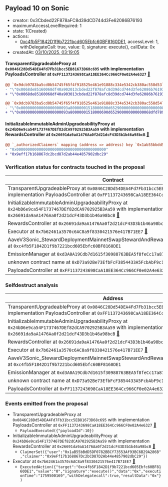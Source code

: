 ## Payload 10 on Sonic

- creator: 0x3Cbded22F878aFC8d39dCD744d3Fe62086B76193
- maximumAccessLevelRequired: 1
- state: 1(Created)
- actions:
  - [0xc4fb5F1842D1f9b7221bcd605Ebfc60BF8160DE1](https://sonicscan.org/address/0xc4fb5F1842D1f9b7221bcd605Ebfc60BF8160DE1), accessLevel: 1, withDelegateCall: true, value: 0, signature: execute(), callData: 0x
- createdAt: [03/10/2025, 03:19:05](https://sonicscan.org/tx/0x2fd0f364abe2a31b0ab2310bc7185b1eb831fc802317b8e51ea7ac0ec4b59daf)

#### TransparentUpgradeableProxy at `0x0846C28Dd54DEA4Fd7Fb31bcc5EB81673D68c695` with implementation PayloadsController at `0xFF1137243698CaA18EE364Cc966CF0e02A4e6327` [:ghost:](https://github.com/bgd-labs/aave-address-book  "GovernanceV3Sonic.PAYLOADS_CONTROLLER")

```diff
@@ `0x9dcb9783ba5cd0b54745f65f4f918525e461e91888c334e5342cb380ac558d53` raw  @@
- "\"0x0068de85160068df40a902013cbded22f878afc8d39dcd744d3fe62086b76193\""
+ "\"0x0068de85160068df40a903013cbded22f878afc8d39dcd744d3fe62086b76193\""

@@ `0x9dcb9783ba5cd0b54745f65f4f918525e461e91888c334e5342cb380ac558d54` raw  @@
- "\"0x000000000000000000093a80000001518000690d652900000000000000000000\""
+ "\"0x000000000000000000093a80000001518000690d652900000000000068dfd789\""

```
#### InitializableImmutableAdminUpgradeabilityProxy at `0x24bD6e9ca54F1737467DEf82dCA9702925B3Aa59` with implementation RewardsController at `0x26691da9aA1476Aa0f2d21dcF43D3b1b46a98bcB` [:ghost:](https://github.com/bgd-labs/aave-address-book  "AaveV3Sonic.DEFAULT_INCENTIVES_CONTROLLER")

```diff
@@ `_authorizedClaimers` mapping (address => address) key `0x1ab55bbdd5df0782bbcf73553af93bc6b29a286b` @@
- "0x0000000000000000000000000000000000000000"
+ "0x9eff17b168867dc2bcd87d2ab44e4857902dbc29"

```
### Verification status for contracts touched in the proposal

| Contract | Status |
|---------|------------|
| TransparentUpgradeableProxy at `0x0846C28Dd54DEA4Fd7Fb31bcc5EB81673D68c695` with implementation PayloadsController at `0xFF1137243698CaA18EE364Cc966CF0e02A4e6327` [:ghost:](https://github.com/bgd-labs/aave-address-book  "GovernanceV3Sonic.PAYLOADS_CONTROLLER") | Contract |
| InitializableImmutableAdminUpgradeabilityProxy at `0x24bD6e9ca54F1737467DEf82dCA9702925B3Aa59` with implementation RewardsController at `0x26691da9aA1476Aa0f2d21dcF43D3b1b46a98bcB` [:ghost:](https://github.com/bgd-labs/aave-address-book  "AaveV3Sonic.DEFAULT_INCENTIVES_CONTROLLER") | Contract |
| RewardsController at `0x26691da9aA1476Aa0f2d21dcF43D3b1b46a98bcB` | Contract |
| Executor at `0x7b62461a3570c6AC8a9f8330421576e417B71EE7` [:ghost:](https://github.com/bgd-labs/aave-address-book  "AaveV3Sonic.ACL_ADMIN") | Contract |
| AaveV3Sonic_StewardDeploymentMainnetSwapStewardAndRewardsSteward_20250821 at `0xc4fb5F1842D1f9b7221bcd605Ebfc60BF8160DE1` | Contract |
| EmissionManager at `0xd3A0A19Cdb7d1615f30988763BEA5f8feCc17a87` [:ghost:](https://github.com/bgd-labs/aave-address-book  "AaveV3Sonic.EMISSION_MANAGER") | Contract |
| unknown contract name at `0xD73a92Be73EfbFcF3854433A5FcbAbF9c1316073` | EOA |
| PayloadsController at `0xFF1137243698CaA18EE364Cc966CF0e02A4e6327` | Contract |

### Selfdestruct analysis

| Address | Result |
|---------|------------|
| TransparentUpgradeableProxy at `0x0846C28Dd54DEA4Fd7Fb31bcc5EB81673D68c695` with implementation PayloadsController at `0xFF1137243698CaA18EE364Cc966CF0e02A4e6327` [:ghost:](https://github.com/bgd-labs/aave-address-book  "GovernanceV3Sonic.PAYLOADS_CONTROLLER") | DelegateCall |
| InitializableImmutableAdminUpgradeabilityProxy at `0x24bD6e9ca54F1737467DEf82dCA9702925B3Aa59` with implementation RewardsController at `0x26691da9aA1476Aa0f2d21dcF43D3b1b46a98bcB` [:ghost:](https://github.com/bgd-labs/aave-address-book  "AaveV3Sonic.DEFAULT_INCENTIVES_CONTROLLER") | DelegateCall |
| RewardsController at `0x26691da9aA1476Aa0f2d21dcF43D3b1b46a98bcB` | Safe |
| Executor at `0x7b62461a3570c6AC8a9f8330421576e417B71EE7` [:ghost:](https://github.com/bgd-labs/aave-address-book  "AaveV3Sonic.ACL_ADMIN") | DelegateCall |
| AaveV3Sonic_StewardDeploymentMainnetSwapStewardAndRewardsSteward_20250821 at `0xc4fb5F1842D1f9b7221bcd605Ebfc60BF8160DE1` | Safe |
| EmissionManager at `0xd3A0A19Cdb7d1615f30988763BEA5f8feCc17a87` [:ghost:](https://github.com/bgd-labs/aave-address-book  "AaveV3Sonic.EMISSION_MANAGER") | Safe |
| unknown contract name at `0xD73a92Be73EfbFcF3854433A5FcbAbF9c1316073` | Empty |
| PayloadsController at `0xFF1137243698CaA18EE364Cc966CF0e02A4e6327` | Safe |

### Events emitted from the proposal

- TransparentUpgradeableProxy at `0x0846C28Dd54DEA4Fd7Fb31bcc5EB81673D68c695` with implementation PayloadsController at `0xFF1137243698CaA18EE364Cc966CF0e02A4e6327` [:ghost:](https://github.com/bgd-labs/aave-address-book  "GovernanceV3Sonic.PAYLOADS_CONTROLLER")
  - `PayloadExecuted({"payloadId":10})`
- InitializableImmutableAdminUpgradeabilityProxy at `0x24bD6e9ca54F1737467DEf82dCA9702925B3Aa59` with implementation RewardsController at `0x26691da9aA1476Aa0f2d21dcF43D3b1b46a98bcB` [:ghost:](https://github.com/bgd-labs/aave-address-book  "AaveV3Sonic.DEFAULT_INCENTIVES_CONTROLLER")
  - `ClaimerSet({"user":"0x1aB55bBdD5DF0782BBCf73553Af93BC6B29A286B","claimer":"0x9eFf17b168867Dc2bCD87D2Ab44e4857902dbC29"})`
- Executor at `0x7b62461a3570c6AC8a9f8330421576e417B71EE7` [:ghost:](https://github.com/bgd-labs/aave-address-book  "AaveV3Sonic.ACL_ADMIN")
  - `ExecutedAction({"target":"0xc4fb5F1842D1f9b7221bcd605Ebfc60BF8160DE1","value":"0","signature":"execute()","data":"0x","executionTime":"1759500169","withDelegatecall":true,"resultData":"0x"})`
